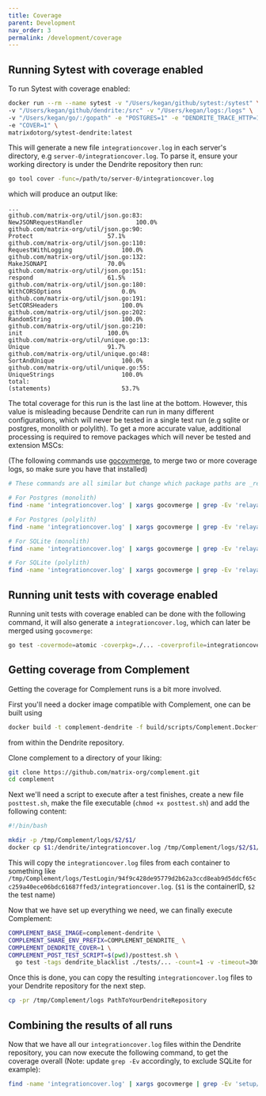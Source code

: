 ```yaml
---
title: Coverage
parent: Development
nav_order: 3
permalink: /development/coverage
---
```


## Running Sytest with coverage enabled

To run Sytest with coverage enabled:

```bash 
docker run --rm --name sytest -v "/Users/kegan/github/sytest:/sytest" \
-v "/Users/kegan/github/dendrite:/src" -v "/Users/kegan/logs:/logs" \
-v "/Users/kegan/go/:/gopath" -e "POSTGRES=1" -e "DENDRITE_TRACE_HTTP=1" \
-e "COVER=1" \
matrixdotorg/sytest-dendrite:latest
```

This will generate a new file `integrationcover.log` in each server's directory, e.g `server-0/integrationcover.log`. To parse it,
 ensure your working directory is under the Dendrite repository then run:

 ```bash
 go tool cover -func=/path/to/server-0/integrationcover.log
 ```
 which will produce an output like:
 ```
 ...
 github.com/matrix-org/util/json.go:83:											NewJSONRequestHandler				100.0%
github.com/matrix-org/util/json.go:90:											Protect						57.1%
github.com/matrix-org/util/json.go:110:											RequestWithLogging				100.0%
github.com/matrix-org/util/json.go:132:											MakeJSONAPI					70.0%
github.com/matrix-org/util/json.go:151:											respond						61.5%
github.com/matrix-org/util/json.go:180:											WithCORSOptions					0.0%
github.com/matrix-org/util/json.go:191:											SetCORSHeaders					100.0%
github.com/matrix-org/util/json.go:202:											RandomString					100.0%
github.com/matrix-org/util/json.go:210:											init						100.0%
github.com/matrix-org/util/unique.go:13:										Unique						91.7%
github.com/matrix-org/util/unique.go:48:										SortAndUnique					100.0%
github.com/matrix-org/util/unique.go:55:										UniqueStrings					100.0%
total:															(statements)					53.7%
```

The total coverage for this run is the last line at the bottom. However, this value is misleading because Dendrite can run in many different configurations,
which will never be tested in a single test run (e.g sqlite or postgres, monolith or polylith). To get a more accurate value, additional processing is required
to remove packages which will never be tested and extension MSCs:

(The following commands use [gocovmerge](https://github.com/wadey/gocovmerge), to merge two or more coverage logs, so make sure you have that installed)

```bash
# These commands are all similar but change which package paths are _removed_ from the output.

# For Postgres (monolith)
find -name 'integrationcover.log' | xargs gocovmerge | grep -Ev 'relayapi|inthttp|sqlite|setup/mscs|api_trace' > final.cov && go tool cover -func=final.cov

# For Postgres (polylith)
find -name 'integrationcover.log' | xargs gocovmerge | grep -Ev 'relayapi|sqlite|setup/mscs|api_trace' > final.cov && go tool cover -func=final.cov

# For SQLite (monolith)
find -name 'integrationcover.log' | xargs gocovmerge | grep -Ev 'relayapi|inthttp|postgres|setup/mscs|api_trace' > final.cov && go tool cover -func=final.cov

# For SQLite (polylith)
find -name 'integrationcover.log' | xargs gocovmerge | grep -Ev 'relayapi|postgres|setup/mscs|api_trace' > final.cov && go tool cover -func=final.cov
```

## Running unit tests with coverage enabled

Running unit tests with coverage enabled can be done with the following command, it will also generate a `integrationcover.log`, which can later be merged
using `gocovmerge`:
```bash
go test -covermode=atomic -coverpkg=./... -coverprofile=integrationcover.log $(go list ./... | grep -v '/cmd/')
```

## Getting coverage from Complement

Getting the coverage for Complement runs is a bit more involved.

First you'll need a docker image compatible with Complement, one can be built using
```bash
docker build -t complement-dendrite -f build/scripts/Complement.Dockerfile .
```
from within the Dendrite repository.

Clone complement to a directory of your liking:
```bash
git clone https://github.com/matrix-org/complement.git
cd complement
```

Next we'll need a script to execute after a test finishes, create a new file `posttest.sh`, make the file executable (`chmod +x posttest.sh`) 
and add the following content:
```bash
#!/bin/bash

mkdir -p /tmp/Complement/logs/$2/$1/
docker cp $1:/dendrite/integrationcover.log /tmp/Complement/logs/$2/$1/
```
This will copy the `integrationcover.log` files from each container to something like 
`/tmp/Complement/logs/TestLogin/94f9c428de95779d2b62a3ccd8eab9d5ddcf65cc259a40ece06bdc61687ffed3/integrationcover.log`. (`$1` is the containerID, `$2` the test name)

Now that we have set up everything we need, we can finally execute Complement:
```bash
COMPLEMENT_BASE_IMAGE=complement-dendrite \
COMPLEMENT_SHARE_ENV_PREFIX=COMPLEMENT_DENDRITE_ \
COMPLEMENT_DENDRITE_COVER=1 \
COMPLEMENT_POST_TEST_SCRIPT=$(pwd)/posttest.sh \
  go test -tags dendrite_blacklist ./tests/... -count=1 -v -timeout=30m -failfast=false
```

Once this is done, you can copy the resulting `integrationcover.log` files to your Dendrite repository for the next step.
```bash
cp -pr /tmp/Complement/logs PathToYourDendriteRepository
```

## Combining the results of all runs

Now that we have all our `integrationcover.log` files within the Dendrite repository, you can now execute the following command, to get the coverage
overall (Note: update `grep -Ev` accordingly, to exclude SQLite for example):
```bash
find -name 'integrationcover.log' | xargs gocovmerge | grep -Ev 'setup/mscs|api_trace' > final.cov && go tool cover -func=final.cov
```